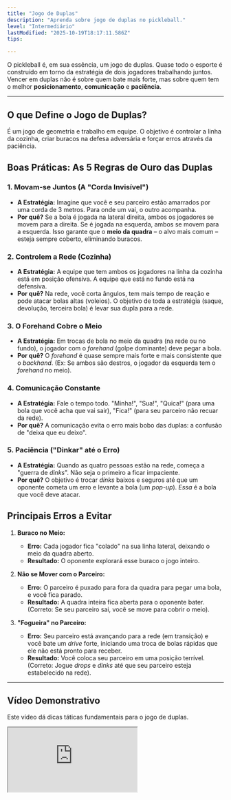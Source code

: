 ```yaml
---
title: "Jogo de Duplas"
description: "Aprenda sobre jogo de duplas no pickleball."
level: "Intermediário"
lastModified: "2025-10-19T18:17:11.586Z"
tips:

---
```


O pickleball é, em sua essência, um jogo de duplas. Quase todo o esporte é construído em torno da estratégia de dois jogadores trabalhando juntos. Vencer em duplas não é sobre quem bate mais forte, mas sobre quem tem o melhor **posicionamento**, **comunicação** e **paciência**.

---

## O que Define o Jogo de Duplas?

É um jogo de geometria e trabalho em equipe. O objetivo é controlar a linha da cozinha, criar buracos na defesa adversária e forçar erros através da paciência.

## Boas Práticas: As 5 Regras de Ouro das Duplas

### 1. Movam-se Juntos (A "Corda Invisível")
* **A Estratégia:** Imagine que você e seu parceiro estão amarrados por uma corda de 3 metros. Para onde um vai, o outro acompanha.
* **Por quê?** Se a bola é jogada na lateral direita, ambos os jogadores se movem para a direita. Se é jogada na esquerda, ambos se movem para a esquerda. Isso garante que o **meio da quadra** – o alvo mais comum – esteja sempre coberto, eliminando buracos.

### 2. Controlem a Rede (Cozinha)
* **A Estratégia:** A equipe que tem ambos os jogadores na linha da cozinha está em posição ofensiva. A equipe que está no fundo está na defensiva.
* **Por quê?** Na rede, você corta ângulos, tem mais tempo de reação e pode atacar bolas altas (voleios). O objetivo de toda a estratégia (saque, devolução, terceira bola) é levar sua dupla para a rede.

### 3. O Forehand Cobre o Meio
* **A Estratégia:** Em trocas de bola no meio da quadra (na rede ou no fundo), o jogador com o *forehand* (golpe dominante) deve pegar a bola.
* **Por quê?** O *forehand* é quase sempre mais forte e mais consistente que o *backhand*. (Ex: Se ambos são destros, o jogador da esquerda tem o *forehand* no meio).

### 4. Comunicação Constante
* **A Estratégia:** Fale o tempo todo. "Minha!", "Sua!", "Quica!" (para uma bola que você acha que vai sair), "Fica!" (para seu parceiro não recuar da rede).
* **Por quê?** A comunicação evita o erro mais bobo das duplas: a confusão de "deixa que eu deixo".

### 5. Paciência ("Dinkar" até o Erro)
* **A Estratégia:** Quando as quatro pessoas estão na rede, começa a "guerra de *dinks*". Não seja o primeiro a ficar impaciente.
* **Por quê?** O objetivo é trocar *dinks* baixos e seguros até que um oponente cometa um erro e levante a bola (um *pop-up*). *Essa* é a bola que você deve atacar.

## Principais Erros a Evitar

1.  **Buraco no Meio:**
    * **Erro:** Cada jogador fica "colado" na sua linha lateral, deixando o meio da quadra aberto.
    * **Resultado:** O oponente explorará esse buraco o jogo inteiro.

2.  **Não se Mover com o Parceiro:**
    * **Erro:** O parceiro é puxado para fora da quadra para pegar uma bola, e você fica parado.
    * **Resultado:** A quadra inteira fica aberta para o oponente bater. (Correto: Se seu parceiro sai, você se move para cobrir o meio).

3.  **"Fogueira" no Parceiro:**
    * **Erro:** Seu parceiro está avançando para a rede (em transição) e você bate um *drive* forte, iniciando uma troca de bolas rápidas que ele não está pronto para receber.
    * **Resultado:** Você coloca seu parceiro em uma posição terrível. (Correto: Jogue *drops* e *dinks* até que seu parceiro esteja estabelecido na rede).

---

## Vídeo Demonstrativo

Este vídeo dá dicas táticas fundamentais para o jogo de duplas.

<div class="youtube-video">
  <iframe 
    src="https://www.youtube.com/embed/8zaSqxdMKO8?rel=0&modestbranding=1&fs=1&cc_load_policy=1" 
    title="4 Estratégias Básicas de Duplas (YouTube)" 
    allow="accelerometer; autoplay; clipboard-write; encrypted-media; gyroscope; picture-in-picture" 
    allowfullscreen>
  </iframe>
</div>